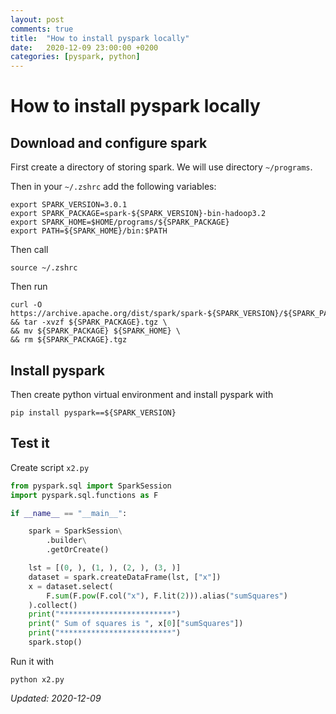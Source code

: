 ```yaml
---
layout: post
comments: true
title:  "How to install pyspark locally"
date:   2020-12-09 23:00:00 +0200
categories: [pyspark, python]
---
```

# How to install pyspark locally

## Download and configure spark

First create a directory of storing spark. We will use directory `~/programs`.

Then in your `~/.zshrc` add the following variables:

``` shell
export SPARK_VERSION=3.0.1
export SPARK_PACKAGE=spark-${SPARK_VERSION}-bin-hadoop3.2
export SPARK_HOME=$HOME/programs/${SPARK_PACKAGE}
export PATH=${SPARK_HOME}/bin:$PATH
```

Then call

``` shell
source ~/.zshrc
```

Then run

``` shell
curl -O https://archive.apache.org/dist/spark/spark-${SPARK_VERSION}/${SPARK_PACKAGE}.tgz\
&& tar -xvzf ${SPARK_PACKAGE}.tgz \
&& mv ${SPARK_PACKAGE} ${SPARK_HOME} \
&& rm ${SPARK_PACKAGE}.tgz
```

## Install pyspark

Then create python virtual environment and install pyspark with 

``` shell
pip install pyspark==${SPARK_VERSION}
```

## Test it

Create script `x2.py`

``` python
from pyspark.sql import SparkSession
import pyspark.sql.functions as F

if __name__ == "__main__":

    spark = SparkSession\
        .builder\
        .getOrCreate()

    lst = [(0, ), (1, ), (2, ), (3, )]
    dataset = spark.createDataFrame(lst, ["x"])
    x = dataset.select(
        F.sum(F.pow(F.col("x"), F.lit(2))).alias("sumSquares")
    ).collect()
    print("*************************")
    print(" Sum of squares is ", x[0]["sumSquares"])
    print("*************************")
    spark.stop()
```

Run it with

``` shell
python x2.py
```


_Updated: 2020-12-09_
